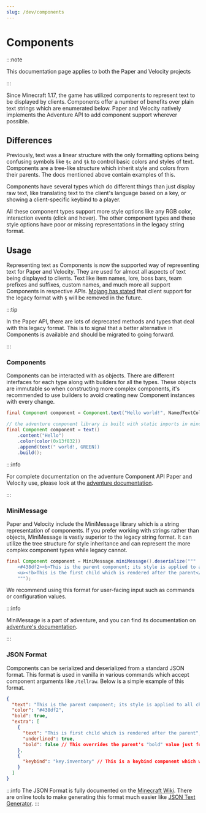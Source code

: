 ```yaml
---
slug: /dev/components
---
```


# Components

:::note

This documentation page applies to both the Paper and Velocity projects

:::

Since Minecraft 1.17, the game has utilized components to represent text to be displayed
by clients. Components offer a number of benefits over plain text strings which are enumerated below.
Paper and Velocity natively implements the Adventure API to add component support wherever possible.

## Differences

Previously, text was a linear structure with the only formatting options being
confusing symbols like `§c` and `§k` to control basic colors and styles of text.
Components are a tree-like structure which inherit style and colors from their parents.
The docs mentioned above contain examples of this. 

Components have several types which do different things than just display raw text, like
translating text to the client's language based on a key, or showing a client-specific keybind
to a player.

All these component types support more style options like any RGB color, interaction events
(click and hover). The other component types and these style options have poor or missing
representations in the legacy string format.

## Usage

Representing text as Components is now the supported way of representing text for Paper and Velocity. They are used
for almost all aspects of text being displayed to clients. Text like item names, lore, boss bars, team prefixes and
suffixes, custom names, and much more all support Components in respective APIs.
[Mojang has stated](https://bugs.mojang.com/browse/MC-190605?focusedId=993040&page=com.atlassian.jira.plugin.system.issuetabpanels%3Acomment-tabpanel#comment-993040)
that client support for the legacy format with `§` will be removed in the future.


:::tip

In the Paper API, there are lots of deprecated methods and types that deal with this legacy format. This is to
signal that a better alternative in Components is available and should be migrated to going forward.

:::

### Components

Components can be interacted with as objects. There are different interfaces for each type along with
builders for all the types. These objects are immutable so when constructing more complex components, it's
recommended to use builders to avoid creating new Component instances with every change.

```java
final Component component = Component.text("Hello world!", NamedTextColor.RED);

// the adventure component library is built with static imports in mind to make code more consise.
final Component component = text()
    .content("Hello")
    .color(color(0x13f832))
    .append(text(" world!, GREEN))
    .build();
```

:::info

For complete documentation on the adventure Component API Paper and Velocity use, please look at the
[adventure documentation](https://docs.advntr.dev).

:::

### MiniMessage

Paper and Velocity include the MiniMessage library which is a string representation of components. If you prefer working with
strings rather than objects, MiniMessage is vastly superior to the legacy string format. It can utilize the tree
structure for style inheritance and can represent the more complex component types while legacy cannot.

```java
final Component component = MiniMessage.miniMessage().deserialize("""
    <#438df2><b>This is the parent component; its style is applied to all children.
    <u><!b>This is the first child which is rendered after the parent</!b></u><key:key.inventory></b></#438df2>
    """);
```

We recommend using this format for user-facing input such as commands or configuration values.

:::info

MiniMessage is a part of adventure, and you can find its documentation on [adventure's documentation](https://docs.advntr.dev/minimessage/index.html).

:::

### JSON Format

Components can be serialized and deserialized from a standard JSON format. This format is used
in vanilla in various commands which accept component arguments like `/tellraw`. Below is a simple example
of this format.

```json
{
  "text": "This is the parent component; its style is applied to all children.\n",
  "color": "#438df2",
  "bold": true,
  "extra": [
    {
      "text": "This is first child which is rendered after the parent",
      "underlined": true,
      "bold": false // This overrides the parent's "bold" value just for this component
    },
    {
      "keybind": "key.inventory" // This is a keybind component which will display the client's keybind for that action
    }
  ]
}
```

:::info
The JSON Format is fully documented on the [Minecraft Wiki](https://minecraft.fandom.com/wiki/Raw_JSON_text_format). There are
online tools to make generating this format much easier like [JSON Text Generator](https://minecraft.tools/en/json_text.php).
:::
